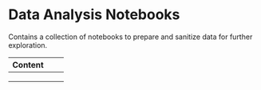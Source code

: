 
# Data Analysis Notebooks 

Contains a collection of notebooks to prepare and sanitize data for further exploration. 


|       Content |           |           |
| ------------- | --------- | --------- |
|               |           |           |
|               |           |           |
|               |           |           |